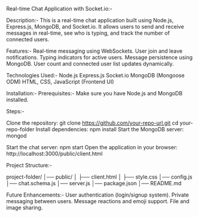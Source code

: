 Real-time Chat Application with Socket.io:-

Description:-
This is a real-time chat application built using Node.js, Express.js, MongoDB, and Socket.io. It allows users to send and receive messages in real-time, see who is typing, and track the number of connected users.

Features:-
Real-time messaging using WebSockets.
User join and leave notifications.
Typing indicators for active users.
Message persistence using MongoDB.
User count and connected user list updates dynamically.

Technologies Used:-
Node.js
Express.js
Socket.io
MongoDB (Mongoose ODM)
HTML, CSS, JavaScript (Frontend UI)

Installation:-
Prerequisites:-
Make sure you have Node.js and MongoDB installed.

Steps:-

Clone the repository:
git clone https://github.com/your-repo-url.git
cd your-repo-folder
Install dependencies:
npm install
Start the MongoDB server:
mongod

Start the chat server:
npm start
Open the application in your browser:
http://localhost:3000/public/client.html

Project Structure:-

project-folder/
│── public/
│   ├── client.html
│   ├── style.css
│── config.js
│── chat.schema.js
│── server.js
│── package.json
│── README.md

Future Enhancements:-
User authentication (login/signup system).
Private messaging between users.
Message reactions and emoji support.
File and image sharing.
